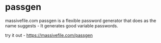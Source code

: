 # passgen 
massivefile.com passgen is a flexible password generator that does as the name suggests - It generates good variable passwords.

try it out - https://massivefile.com/passgen


